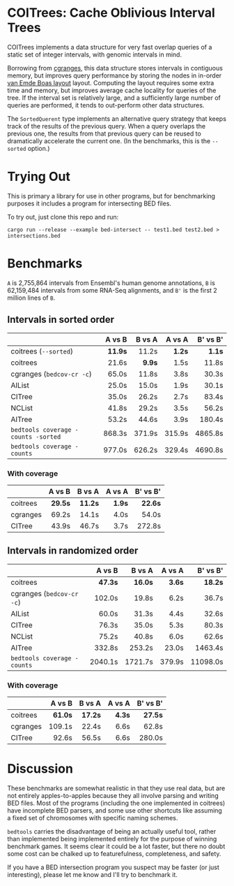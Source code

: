 
# COITrees: Cache Oblivious Interval Trees

COITrees implements a data structure for very fast overlap queries of a
static set of integer intervals, with genomic intervals in mind.

Borrowing from [cgranges](https://github.com/lh3/cgranges), this data
structure stores intervals in contiguous memory, but improves query
performance by storing the nodes in in-order [van Emde Boas
layout](http://erikdemaine.org/papers/FOCS2000b/paper.pdf) layout. Computing
the layout requires some extra time and memory, but improves average cache
locality for queries of the tree. If the interval set is relatively large,
and a sufficiently large number of queries are performed, it tends to out-perform
other data structures.

The `SortedQuerent` type implements an alternative query strategy that keeps track
of the results of the previous query. When a query overlaps the previous one,
the results from that previous query can be reused to dramatically accelerate
the current one. (In the benchmarks, this is the `--sorted` option.)


# Trying Out

This is primary a library for use in other programs, but for benchmarking
purposes it includes a program for intersecting BED files.

To try out, just clone this repo and run:
```shell
cargo run --release --example bed-intersect -- test1.bed test2.bed > intersections.bed
```

# Benchmarks

`A` is 2,755,864 intervals from Ensembl's human genome annotations, `B` is
62,159,484 intervals from some RNA-Seq alignments, and `B'` is the first 2
million lines of `B`.

## Intervals in sorted order

|                                     |     A vs B |     B vs A |  A vs A  | B' vs B'   |
| ----------------------------------- | ---------: | ---------: | -------: | ---------: |
| coitrees (`--sorted`)               |  **11.9s** |      11.2s | **1.2s** |  **1.1s**  |
| coitrees                            |      21.6s |   **9.9s** |     1.5s |     11.8s  |
| cgranges (`bedcov-cr -c`)           |      65.0s |      11.8s |     3.8s |     30.3s  |
| AIList                              |      25.0s |      15.0s |     1.9s |     30.1s  |
| CITree                              |      35.0s |      26.2s |     2.7s |     83.4s  |
| NCList                              |      41.8s |      29.2s |     3.5s |     56.2s  |
| AITree                              |      53.2s |      44.6s |     3.9s |    180.4s  |
| `bedtools coverage -counts -sorted` |     868.3s |     371.9s |   315.9s |   4865.8s  |
| `bedtools coverage -counts`         |     977.0s |     626.2s |   329.4s |   4690.8s  |

### With coverage

|                                     |     A vs B |     B vs A |  A vs A  | B' vs B'   |
| ----------------------------------- | ---------: | ---------: | -------: | ---------: |
| coitrees                            |  **29.5s** |  **11.2s** | **1.9s** | **22.6s**  |
| cgranges                            |      69.2s |      14.1s |     4.0s |     54.0s  |
| CITree                              |      43.9s |      46.7s |     3.7s |    272.8s  |

## Intervals in randomized order

|                                     |     A vs B |     B vs A | A vs A   | B' vs B'  |
| ----------------------------------- | ---------: | ---------: | -------: | --------: |
| coitrees                            |  **47.3s** |  **16.0s** | **3.6s** | **18.2s** |
| cgranges (`bedcov-cr -c`)           |     102.0s |      19.8s |     6.2s |     36.7s |
| AIList                              |      60.0s |      31.3s |     4.4s |     32.6s |
| CITree                              |      76.3s |      35.0s |     5.3s |     80.3s |
| NCList                              |      75.2s |      40.8s |     6.0s |     62.6s |
| AITree                              |     332.8s |     253.2s |    23.0s |   1463.4s |
| `bedtools coverage -counts`         |    2040.1s |    1721.7s |   379.9s |  11098.0s |

### With coverage

|                                     |     A vs B |     B vs A |  A vs A  | B' vs B'   |
| ----------------------------------- | ---------: | ---------: | -------: | ---------: |
| coitrees                            |  **61.0s** |  **17.2s** | **4.3s** | **27.5s**  |
| cgranges                            |     109.1s |      22.4s |     6.6s |     62.8s  |
| CITree                              |      92.6s |      56.5s |     6.6s |    280.0s  |

# Discussion

These benchmarks are somewhat realistic in that they use real data, but are
not entirely apples-to-apples because they all involve parsing and writing
BED files. Most of the programs (including the one implemented in coitrees)
have incomplete BED parsers, and some use other shortcuts like assuming a
fixed set of chromosomes with specific naming schemes.

`bedtools` carries the disadvantage of being an actually useful tool, rather
than implemented being implemented entirely for the purpose of winning benchmark
games. It seems clear it could be a lot faster, but there no doubt some cost can
be chalked up to featurefulness, completeness, and safety.

If you have a BED intersection program you suspect may be faster (or just
interesting), please let me know and I'll try to benchmark it.
